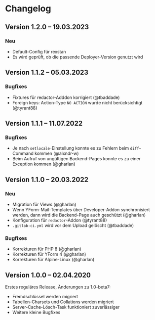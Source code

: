 Changelog
=========

Version 1.2.0 – 19.03.2023
--------------------------

### Neu

* Default-Config für rexstan
* Es wird geprüft, ob die passende Deployer-Version genutzt wird


Version 1.1.2 – 05.03.2023
--------------------------

### Bugfixes

* Fixtures für redactor-Adddon korrigiert (@tbaddade)
* Foreign keys: Action-Type `NO ACTION` wurde nicht berücksichtigt (@tyrant88)


Version 1.1.1 – 11.07.2022
--------------------------

### Bugfixes

* Je nach `setlocale`-Einstellung konnte es zu Fehlern beim `diff`-Command kommen (@alxndr-w)
* Beim Aufruf von ungültigen Backend-Pages konnte es zu einer Exception kommen (@gharlan)


Version 1.1.0 – 20.03.2022
--------------------------

### Neu

* Migration für Views (@gharlan)
* Wenn YForm-Mail-Templates über Developer-Addon synchronisiert werden, dann wird die Backend-Page auch geschützt (@gharlan)
* Konfiguration für `redactor`-Addon (@tyrant88)
* `.gitlab-ci.yml` wird vor dem Upload gelöscht (@tbaddade)

### Bugfixes

* Korrekturen für PHP 8 (@gharlan)
* Korrekturen für YForm 4 (@gharlan)
* Korrekturen für Alpine-Linux (@gharlan)


Version 1.0.0 – 02.04.2020
--------------------------

Erstes reguläres Release, Änderungen zu 1.0-beta7:

* Fremdschlüssel werden migriert
* Tabellen-Charsets und Collations werden migriert
* Server-Cache-Lösch-Task funktioniert zuverlässiger
* Weitere kleine Bugfixes
